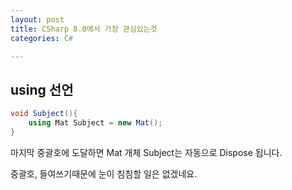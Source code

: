 ```yaml
---
layout: post
title: CSharp 8.0에서 가장 관심있는것
categories: C#

---
```


## using 선언

```C#
void Subject(){
	using Mat Subject = new Mat();
}
```

마지막 중괄호에 도달하면  Mat 개체 Subject는 자동으로 Dispose 됩니다.

중괄호, 들여쓰기때문에 눈이 침침할 일은 없겠네요.
